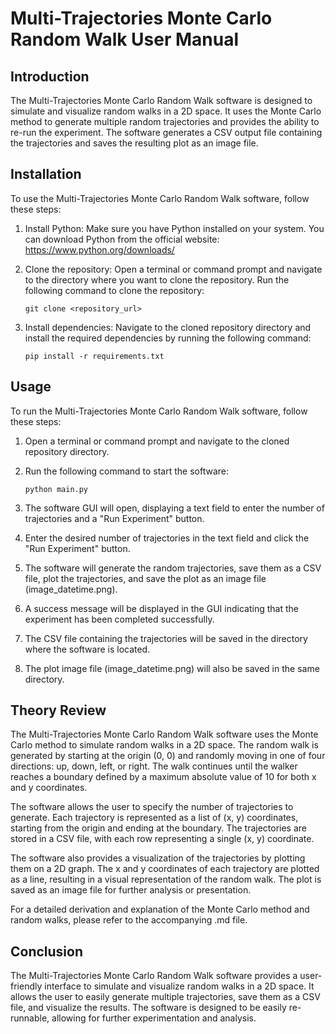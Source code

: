 # Multi-Trajectories Monte Carlo Random Walk User Manual

## Introduction

The Multi-Trajectories Monte Carlo Random Walk software is designed to simulate and visualize random walks in a 2D space. It uses the Monte Carlo method to generate multiple random trajectories and provides the ability to re-run the experiment. The software generates a CSV output file containing the trajectories and saves the resulting plot as an image file.

## Installation

To use the Multi-Trajectories Monte Carlo Random Walk software, follow these steps:

1. Install Python: Make sure you have Python installed on your system. You can download Python from the official website: https://www.python.org/downloads/

2. Clone the repository: Open a terminal or command prompt and navigate to the directory where you want to clone the repository. Run the following command to clone the repository:

   ```
   git clone <repository_url>
   ```

3. Install dependencies: Navigate to the cloned repository directory and install the required dependencies by running the following command:

   ```
   pip install -r requirements.txt
   ```

## Usage

To run the Multi-Trajectories Monte Carlo Random Walk software, follow these steps:

1. Open a terminal or command prompt and navigate to the cloned repository directory.

2. Run the following command to start the software:

   ```
   python main.py
   ```

3. The software GUI will open, displaying a text field to enter the number of trajectories and a "Run Experiment" button.

4. Enter the desired number of trajectories in the text field and click the "Run Experiment" button.

5. The software will generate the random trajectories, save them as a CSV file, plot the trajectories, and save the plot as an image file (image_datetime.png).

6. A success message will be displayed in the GUI indicating that the experiment has been completed successfully.

7. The CSV file containing the trajectories will be saved in the directory where the software is located.

8. The plot image file (image_datetime.png) will also be saved in the same directory.

## Theory Review

The Multi-Trajectories Monte Carlo Random Walk software uses the Monte Carlo method to simulate random walks in a 2D space. The random walk is generated by starting at the origin (0, 0) and randomly moving in one of four directions: up, down, left, or right. The walk continues until the walker reaches a boundary defined by a maximum absolute value of 10 for both x and y coordinates.

The software allows the user to specify the number of trajectories to generate. Each trajectory is represented as a list of (x, y) coordinates, starting from the origin and ending at the boundary. The trajectories are stored in a CSV file, with each row representing a single (x, y) coordinate.

The software also provides a visualization of the trajectories by plotting them on a 2D graph. The x and y coordinates of each trajectory are plotted as a line, resulting in a visual representation of the random walk. The plot is saved as an image file for further analysis or presentation.

For a detailed derivation and explanation of the Monte Carlo method and random walks, please refer to the accompanying .md file.

## Conclusion

The Multi-Trajectories Monte Carlo Random Walk software provides a user-friendly interface to simulate and visualize random walks in a 2D space. It allows the user to easily generate multiple trajectories, save them as a CSV file, and visualize the results. The software is designed to be easily re-runnable, allowing for further experimentation and analysis.